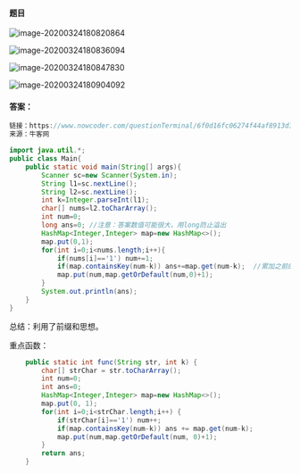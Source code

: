 #### 题目

![image-20200324180820864](I:\GreatGeek\CodeCollections\前缀和PrefixSum\题目集\病毒检测.assets\image-20200324180820864.png)

![image-20200324180836094](I:\GreatGeek\CodeCollections\前缀和PrefixSum\题目集\病毒检测.assets\image-20200324180836094.png)

![image-20200324180847830](I:\GreatGeek\CodeCollections\前缀和PrefixSum\题目集\病毒检测.assets\image-20200324180847830.png)

![image-20200324180904092](I:\GreatGeek\CodeCollections\前缀和PrefixSum\题目集\病毒检测.assets\image-20200324180904092.png)

#### 答案：

```java
链接：https://www.nowcoder.com/questionTerminal/6f0d16fc06274f44af8913d182668037?answerType=1&f=discussion
来源：牛客网

import java.util.*;
public class Main{
    public static void main(String[] args){
        Scanner sc=new Scanner(System.in);
        String l1=sc.nextLine();
        String l2=sc.nextLine();
        int k=Integer.parseInt(l1);
        char[] nums=l2.toCharArray();
        int num=0;
        long ans=0; //注意：答案数值可能很大，用long防止溢出
        HashMap<Integer,Integer> map=new HashMap<>();
        map.put(0,1);
        for(int i=0;i<nums.length;i++){
            if(nums[i]=='1') num+=1;
            if(map.containsKey(num-k)) ans+=map.get(num-k);  //累加之前的答案
            map.put(num,map.getOrDefault(num,0)+1);
        }
        System.out.println(ans);
    }
}
```

总结：利用了前缀和思想。

重点函数：

```java
	public static int func(String str, int k) {
		char[] strChar = str.toCharArray();
		int num=0;
		int ans=0;
		HashMap<Integer,Integer> map=new HashMap<>();
		map.put(0, 1);
		for(int i=0;i<strChar.length;i++) {
			if(strChar[i]=='1') num++;
			if(map.containsKey(num-k)) ans += map.get(num-k);
			map.put(num,map.getOrDefault(num, 0)+1);
		}
		return ans;
	}
```

